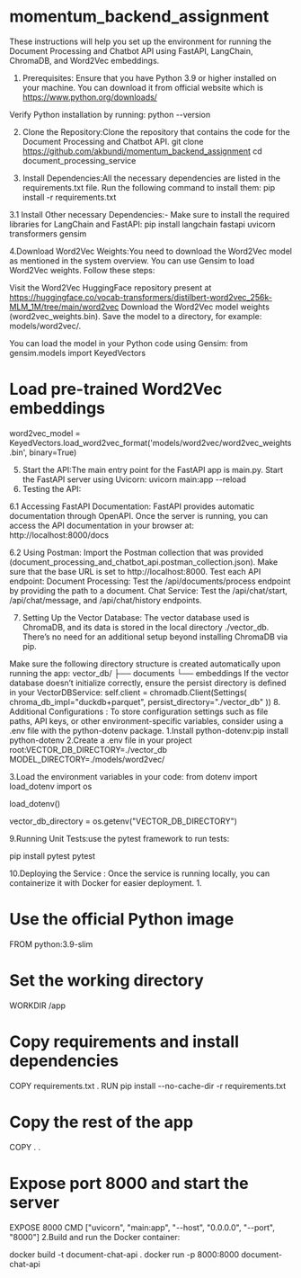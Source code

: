 # momentum_backend_assignment
These instructions will help you set up the environment for running the Document Processing and 
Chatbot API using FastAPI, LangChain, ChromaDB, and Word2Vec embeddings.

1. Prerequisites: Ensure that you have Python 3.9 or higher installed on your machine. You can download 
it from official website which is https://www.python.org/downloads/

Verify Python installation by running: python --version


2. Clone the Repository:Clone the repository that contains the code for the Document Processing and 
Chatbot API.
git clone https://github.com/akbundi/momentum_backend_assignment
cd document_processing_service

3. Install Dependencies:All the necessary dependencies are listed in the requirements.txt file. Run the following command to install them:
pip install -r requirements.txt

3.1 Install Other necessary Dependencies:-
Make sure to install the required libraries for LangChain and FastAPI:
pip install langchain fastapi uvicorn transformers gensim

4.Download Word2Vec Weights:You need to download the Word2Vec model as mentioned in the system overview. You can use Gensim to load Word2Vec weights.
Follow these steps:

Visit the Word2Vec HuggingFace repository present at https://huggingface.co/vocab-transformers/distilbert-word2vec_256k-MLM_1M/tree/main/word2vec
Download the Word2Vec model weights (word2vec_weights.bin).
Save the model to a directory, for example: models/word2vec/.

You can load the model in your Python code using Gensim:
from gensim.models import KeyedVectors

# Load pre-trained Word2Vec embeddings
word2vec_model = KeyedVectors.load_word2vec_format('models/word2vec/word2vec_weights.bin', binary=True)

5. Start the API:The main entry point for the FastAPI app is main.py. Start the FastAPI server using Uvicorn:
uvicorn main:app --reload
6. Testing the API:

6.1 Accessing FastAPI Documentation:
FastAPI provides automatic documentation through OpenAPI. Once the server is running, you can access the API documentation in your browser at:
http://localhost:8000/docs

6.2 Using Postman:
Import the Postman collection that was provided (document_processing_and_chatbot_api.postman_collection.json).
Make sure that the base URL is set to http://localhost:8000.
Test each API endpoint:
Document Processing: Test the /api/documents/process endpoint by providing the path to a document.
Chat Service: Test the /api/chat/start, /api/chat/message, and /api/chat/history endpoints.

7. Setting Up the Vector Database:
The vector database used is ChromaDB, and its data is stored in the local directory ./vector_db. There’s no need for an additional setup beyond installing ChromaDB via pip.

Make sure the following directory structure is created automatically upon running the app:
vector_db/
├── documents
└── embeddings
If the vector database doesn’t initialize correctly, ensure the persist directory is defined in your VectorDBService:
self.client = chromadb.Client(Settings(
    chroma_db_impl="duckdb+parquet",
    persist_directory="./vector_db"
))
8. Additional Configurations :
To store configuration settings such as file paths, API keys, or other environment-specific variables, consider using a .env file with the python-dotenv package.
1.Install python-dotenv:pip install python-dotenv
2.Create a .env file in your project root:VECTOR_DB_DIRECTORY=./vector_db
MODEL_DIRECTORY=./models/word2vec/

3.Load the environment variables in your code:
from dotenv import load_dotenv
import os

load_dotenv()

vector_db_directory = os.getenv("VECTOR_DB_DIRECTORY")

9.Running Unit Tests:use the pytest framework to run tests:

pip install pytest
pytest

10.Deploying the Service :
Once the service is running locally, you can containerize it with Docker for easier deployment.
1.
# Use the official Python image
FROM python:3.9-slim

# Set the working directory
WORKDIR /app

# Copy requirements and install dependencies
COPY requirements.txt .
RUN pip install --no-cache-dir -r requirements.txt

# Copy the rest of the app
COPY . .

# Expose port 8000 and start the server
EXPOSE 8000
CMD ["uvicorn", "main:app", "--host", "0.0.0.0", "--port", "8000"]
2.Build and run the Docker container:

docker build -t document-chat-api .
docker run -p 8000:8000 document-chat-api


